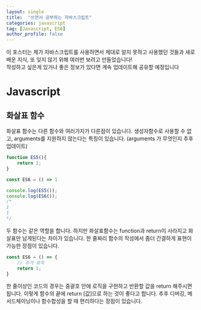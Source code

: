 ```yaml
---
layout: single
title:  "쓰면서 공부하는 자바스크립트"
categories: javascript
tag: [Javascript, ES6]
author_profile: false
---
```


이 포스터는 제가 자바스크립트를 사용하면서 제대로 알지 못하고 사용했던 것들과 새로 배운 지식, 또 잊지 않기 위해 여러번 보려고 만들었습니다!   
작성하고 싶은게 있거나 좋은 정보가 있다면 계속 업데이트해 공유할 예정입니다

# Javascript

## 화살표 함수
화살표 함수는 다른 함수와 여러가지가 다른점이 있습니다. 생성자함수로 사용할 수 없고, arguments를 지원하지 않는다는 특징이 있습니다. (arguments 가 무엇인지 추후 업데이트)

```javascript
function ES5(){
    return 1;
}

const ES6 = () => 1

console.log(ES5());
console.log(ES6());
/*
1
1
*/
```

두 함수는 같은 역할을 합니다. 하지만 화살표함수는 function과 return이 사라지고 화살표만 남게된다는 차이가 있습니다. 한 줄짜리 함수의 작성에서 좀더 간결하게 표현이 가능한 장점이 있습니다.

```javascript
const ES6 = () => {
    // 추가 로직
    return 1;
}
```

한 줄이상인 코드의 경우는 중괄호 안에 로직을 구현하고 반환할 값을 return 해주시면 됩니다. 이렇게 함수의 끝에 return [값]으로 하는 것이 좋다고 합니다. 추후 디버깅, 메서드체이닝이나 함수합성을 할 때 편리하다는 장점이 있습니다.

